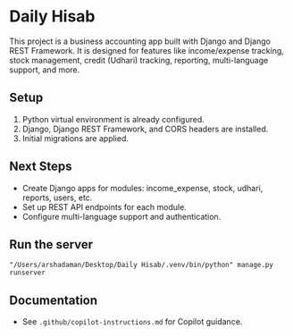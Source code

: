# Daily Hisab

This project is a business accounting app built with Django and Django REST Framework. It is designed for features like income/expense tracking, stock management, credit (Udhari) tracking, reporting, multi-language support, and more.

## Setup

1. Python virtual environment is already configured.
2. Django, Django REST Framework, and CORS headers are installed.
3. Initial migrations are applied.

## Next Steps
- Create Django apps for modules: income_expense, stock, udhari, reports, users, etc.
- Set up REST API endpoints for each module.
- Configure multi-language support and authentication.

## Run the server
```
"/Users/arshadaman/Desktop/Daily Hisab/.venv/bin/python" manage.py runserver
```

## Documentation
- See `.github/copilot-instructions.md` for Copilot guidance.
